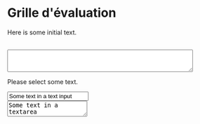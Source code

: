 <!--- 
https://stackoverflow.com/questions/5379120/get-the-highlighted-selected-text
-->

# Grille d'évaluation
Here is some initial text. 

<script>
  function getSelectionText() {
    var text = "";
    var activeEl = document.activeElement;
    var activeElTagName = activeEl ? activeEl.tagName.toLowerCase() : null;
    if (
      (activeElTagName == "textarea") || (activeElTagName == "input" &&
      /^(?:text|search|password|tel|url)$/i.test(activeEl.type)) &&
      (typeof activeEl.selectionStart == "number")
    ) {
        text = activeEl.value.slice(activeEl.selectionStart, activeEl.selectionEnd);
    } else if (window.getSelection) {
        text = window.getSelection().toString();
    }
    return text;
  }

document.onmouseup = document.onkeyup = document.onselectionchange = function() {
  var activeE1 = document.activeElement;
  var activeElId = activeEl ? activeEl.id : null;
  var prefix = "sel_";
  var inputElement = prefix.concat(activeElId);
  document.getElementById(inputElement).value = getSelectionText();
};
</script>
<!--- 
how to use
selection box has an id e.g. "text"
associated output box must have id that is "sel_" concat with id, e.g. "sel_text"
-->
<br>
<textarea id="sel_text" rows="3" cols="50"></textarea>
<p>Please select some text.</p>
<input id="text" value="Some text in a text input">
<br>
<textarea>Some text in a textarea</textarea>
